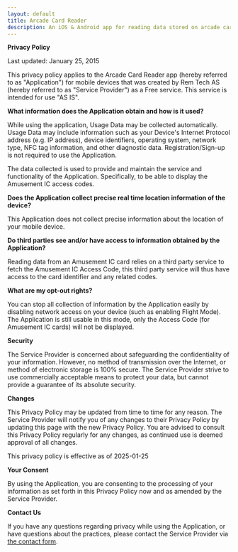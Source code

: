 ```yaml
---
layout: default
title: Arcade Card Reader
description: An iOS & Android app for reading data stored on arcade cards
---
```


**Privacy Policy**

Last updated: January 25, 2015

This privacy policy applies to the Arcade Card Reader app (hereby referred to as "Application") for mobile devices that was created by Rem Tech AS (hereby referred to as "Service Provider") as a Free service. This service is intended for use "AS IS".

**What information does the Application obtain and how is it used?**

While using the application, Usage Data may be collected automatically. Usage Data may include information such as your Device's Internet Protocol address (e.g. IP address), device identifiers, operating system, network type, NFC tag information, and other diagnostic data. Registration/Sign-up is not required to use the Application.

The data collected is used to provide and maintain the service and functionality of the Application. Specifically, to be able to display the Amusement IC access codes.

**Does the Application collect precise real time location information of the device?**

This Application does not collect precise information about the location of your mobile device.

**Do third parties see and/or have access to information obtained by the Application?**

Reading data from an Amusement IC card relies on a third party service to fetch the Amusement IC Access Code, this third party service will thus have access to the card identifier and any related codes.

**What are my opt-out rights?**

You can stop all collection of information by the Application easily by disabling network access on your device (such as enabling Flight Mode). The Application is still usable in this mode, only the Access Code (for Amusement IC cards) will not be displayed.

**Security**

The Service Provider is concerned about safeguarding the confidentiality of your information. However, no method of transmission over the Internet, or method of electronic storage is 100% secure. The Service Provider strive to use commercially acceptable means to protect your data, but cannot provide a guarantee of its absolute security.

**Changes**

This Privacy Policy may be updated from time to time for any reason. The Service Provider will notify you of any changes to their Privacy Policy by updating this page with the new Privacy Policy. You are advised to consult this Privacy Policy regularly for any changes, as continued use is deemed approval of all changes.

This privacy policy is effective as of 2025-01-25

**Your Consent**

By using the Application, you are consenting to the processing of your information as set forth in this Privacy Policy now and as amended by the Service Provider.

**Contact Us**

If you have any questions regarding privacy while using the Application, or have questions about the practices, please contact the Service Provider via [the contact form](./contact.html).
